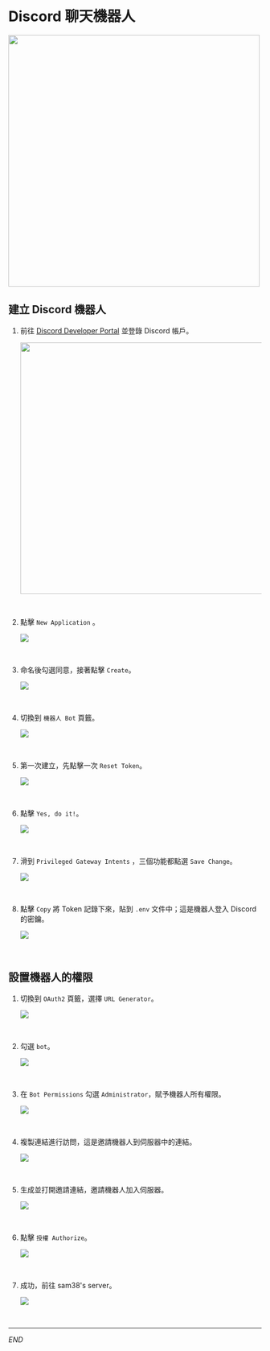 # Discord 聊天機器人

<img src="images/img_20.png" width="500px" />

<br>

## 建立 Discord 機器人

1. 前往 [Discord Developer Portal](https://discord.com/developers/applications) 並登錄 Discord 帳戶。

    <img src="images/img_21.png" width="500px" />

<br>

2. 點擊 `New Application` 。

    ![](images/img_01.png)

<br>

3. 命名後勾選同意，接著點擊 `Create`。

    ![](images/img_02.png)

<br>

4. 切換到 `機器人 Bot` 頁籤。

    ![](images/img_03.png)

<br>

5. 第一次建立，先點擊一次 `Reset Token`。

    ![](images/img_04.png)

<br>

6. 點擊 `Yes, do it!`。

    ![](images/img_05.png)

<br>

7. 滑到 `Privileged Gateway Intents` ，三個功能都點選 `Save Change`。

    ![](images/img_15.png)

<br>

8. 點擊 `Copy` 將 Token 記錄下來，貼到 `.env` 文件中；這是機器人登入 Discord 的密鑰。

    ![](images/img_06.png)

<br>

## 設置機器人的權限

1. 切換到 `OAuth2` 頁籤，選擇 `URL Generator`。

    ![](images/img_07.png)

<br>

2. 勾選 `bot`。

    ![](images/img_08.png)

<br>

3. 在 `Bot Permissions` 勾選 `Administrator`，賦予機器人所有權限。

    ![](images/img_09.png)

<br>

4. 複製連結進行訪問，這是邀請機器人到伺服器中的連結。

    ![](images/img_10.png)

<br>

5. 生成並打開邀請連結，邀請機器人加入伺服器。

    ![](images/img_11.png)

<br>

6. 點擊 `授權 Authorize`。

    ![](images/img_12.png)

<br>

7. 成功，前往 sam38's server。

    ![](images/img_13.png)

<br>

___

_END_